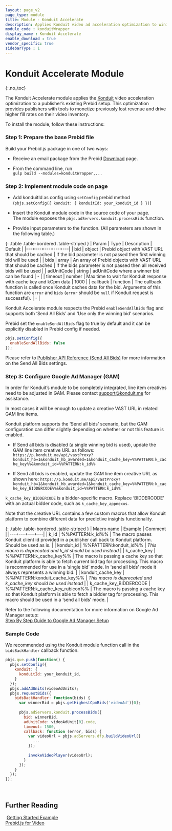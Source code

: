 ```yaml
---
layout: page_v2
page_type: module
title: Module - Konduit Accelerate
description: Applies Konduit video ad acceleration optimization to wining video bid.
module_code : konduitWrapper
display_name : Konduit Accelerate
enable_download : true
vendor_specific: true
sidebarType : 1
---
```


# Konduit Accelerate Module

{:.no_toc}

The Konduit Accelerate module applies the [Konduit](https://konduitvideo.com/) video acceleration optimization to a publisher’s existing Prebid setup. This optimization provides publishers with tools to monetize previously lost revenue and drive higher fill rates on their video inventory.

To install the module, follow these instructions:

### Step 1: Prepare the base Prebid file

Build your Prebid.js package in one of two ways:

- Receive an email package from the Prebid [Download](/download.html) page.

- From the command line, run  
   `gulp build --modules=konduitWrapper,...`

### Step 2: Implement module code on page

- Add konduitId as config using `setConfig` prebid method (`pbjs.setConfig({ konduit: { konduitId: your_konduit_id } })`)

- Insert the Konduit module code in the source code of your page.  
  The module exposes the `pbjs.adServers.konduit.processBids` function.

- Provide input parameters to the function. (All parameters are shown in the following table.)

{: .table .table-bordered .table-striped }
  | Param | Type | Description | Default |
  |---+---+---+---+---|
  | bid | object | Prebid object with VAST URL that should be cached | If the bid parameter is not passed then first winning bid will be used |
  | bids | array | An array of Prebid objects with VAST URL that should be cached | If the bids parameter is not passed then all received bids will be used |
  | adUnitCode | string | adUnitCode where a winner bid can be found | - |
  | timeout | number | Max time to wait for Konduit response with cache key and kCpm data | 1000 |
  | callback | function | The callback function is called once Konduit caches data for the bid. Arguments of this function are `error` and `bids` (`error` should be `null` if Konduit request is successful). | - |

Konduit Accelerate module respects the Prebid `enableSendAllBids` flag and supports both ‘Send All Bids’ and ‘Use only the winning bid’ scenarios.

Prebid set the `enableSendAllBids` flag to true by default and it can be explicitly disabled in Prebid config if needed.

```javascript
pbjs.setConfig({
  enableSendAllBids: false
});  
```

Please refer to [Publisher API Reference (Send All Bids)](/dev-docs/publisher-api-reference/setConfig.html#setConfig-Send-All-Bids) for more information on the Send All Bids settings.

### Step 3: Configure Google Ad Manager (GAM)

In order for Konduit’s module to be completely integrated, line item creatives need to be adjusted in GAM.
Please contact [support@konduit.me](mailto:support@konduit.me) for assistance.

In most cases it will be enough to update a creative VAST URL in related GAM line items.

Konduit platform supports the ‘Send all bids’ scenario, but the GAM configuration can differ slightly depending on whether or not this feature is enabled.

- If Send all bids is disabled (a single winning bid is used), update the GAM line item creative URL as follows:
`https://p.konduit.me/api/vastProxy?konduit_hb=1&konduit_hb_awarded=1&konduit_cache_key=%%PATTERN:k_cache_key%%&konduit_id=%%PATTERN:k_id%%`

- If Send all bids is enabled, update the GAM line item creative URL as shown here:
`https://p.konduit.me/api/vastProxy?konduit_hb=1&konduit_hb_awarded=1&konduit_cache_key=%%PATTERN:k_cache_key_BIDDERCODE%%&konduit_id=%%PATTERN:k_id%%`

`k_cache_key_BIDDERCODE` is a bidder-specific macro. Replace ‘BIDDERCODE’ with an actual bidder code, such as `k_cache_key_appnexus`.

Note that the creative URL contains a few custom macros that allow Konduit platform to combine different data for predictive insights functionality.

{: .table .table-bordered .table-striped }
  | Macro name | Example | Comment |
  |---+---+---+---|
  | k_id | %%PATTERN:k_id%% | The macro passes Konduit client id provided in a publisher call back to Konduit platform. Should be used as is. |
  | konduit_id | %%PATTERN:konduit_id%% | *This macro is deprecated and k_id should be used instead* |
  | k_cache_key | %%PATTERN:k_cache_key%% | The macro is passing a cache key so that Konduit platform is able to fetch current bid tag for processing. This macro is recommended for use in a ‘single bid’ mode. In ‘send all bids’ mode it always represents a winning bid. |
  | konduit_cache_key | %%PATTERN:konduit_cache_key%% | *This macro is deprecated and k_cache_key should be used instead* |
  | k_cache_key_BIDDERCODE | %%PATTERN:k_cache_key_rubicon%% | The macro is passing a cache key so that Konduit platform is able to fetch a bidder tag for processing. This macro should be used in a ‘send all bids’ mode. |

Refer to the following documentation for more information on Google Ad Manager setup:  
[Step By Step Guide to Google Ad Manager Setup](https://prebid.org/adops/step-by-step.html)  

### Sample Code

We recommended using the Konduit module function call in the `bidsBackHandler` callback function.

```javascript
pbjs.que.push(function() {
  pbjs.setConfig({
    konduit: {
      konduitId: your_konduit_id,
    }
  });
  pbjs.addAdUnits(videoAdUnits);
  pbjs.requestBids({
    bidsBackHandler: function(bids) {
      var winnerBid = pbjs.getHighestCpmBids('videoAd')[0];
​
      pbjs.adServers.konduit.processBids({
        bid: winnerBid,
        adUnitCode: videoAdUnit[0].code,
        timeout: 1500,
        callback: function (error, bids) {
          var videoUrl = pbjs.adServers.dfp.buildVideoUrl({
            ...
          });
​
          invokeVideoPlayer(videoUrl);
        }
      });
    }
  });
});
```

​

## Further Reading

​
[Getting Started Example]({{site.baseurl}}/dev-docs/getting-started.html)  
[Prebid.js for Video]({{site.baseurl}}/prebid-video/video-overview.html)
